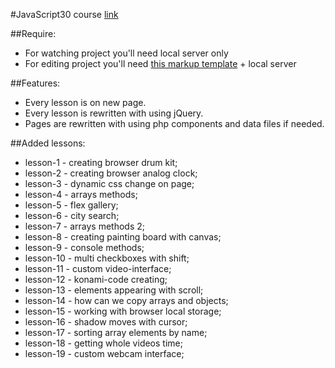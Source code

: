#JavaScript30 course
[link](https://javascript30.com)


##Require:
* For watching project you'll need local server only
* For editing project you'll need [this markup template](https://github.com/PixelPusher1992/main-pack) + local server

##Features:
* Every lesson is on new page.
* Every lesson is rewritten with using jQuery.
* Pages are rewritten with using php components and data files if needed.

##Added lessons:
* lesson-1 - creating browser drum kit;
* lesson-2 - creating browser analog clock;
* lesson-3 - dynamic css change on page;
* lesson-4 - arrays methods;
* lesson-5 - flex gallery;
* lesson-6 - city search;
* lesson-7 - arrays methods 2;
* lesson-8 - creating painting board with canvas;
* lesson-9 - console methods;
* lesson-10 - multi checkboxes with shift;
* lesson-11 - custom video-interface;
* lesson-12 - konami-code creating;
* lesson-13 - elements appearing with scroll;
* lesson-14 - how can we copy arrays and objects;
* lesson-15 - working with browser local storage;
* lesson-16 - shadow moves with cursor;
* lesson-17 - sorting array elements by name;
* lesson-18 - getting whole videos time;
* lesson-19 - custom webcam interface;


